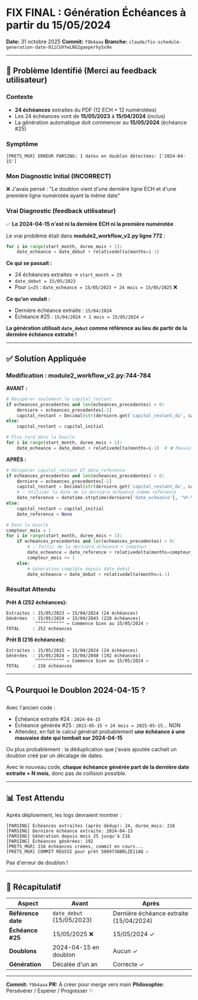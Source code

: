 # FIX FINAL : Génération Échéances à partir du 15/05/2024

**Date:** 31 octobre 2025
**Commit:** `f9b4aaa`
**Branche:** `claude/fix-schedule-generation-date-011CUXYwLNG2gaeperhySx9e`

---

## 🐛 Problème Identifié (Merci au feedback utilisateur)

### Contexte
- **24 échéances** extraites du PDF (12 ECH + 12 numérotées)
- Les 24 échéances vont de **15/05/2023** à **15/04/2024** (inclus)
- La génération automatique doit commencer au **15/05/2024** (échéance #25)

### Symptôme
```
[PRETS_MGR] ERREUR PARSING: 1 dates en doublon détectées: ['2024-04-15']
```

### Mon Diagnostic Initial (INCORRECT)
❌ J'avais pensé : "Le doublon vient d'une dernière ligne ECH et d'une première ligne numérotée ayant la même date"

### Vrai Diagnostic (feedback utilisateur)
✅ **Le 2024-04-15 n'est ni la dernière ECH ni la première numérotée**

Le vrai problème était dans **module2_workflow_v2.py ligne 772** :

```python
for i in range(start_month, duree_mois + 1):
    date_echeance = date_debut + relativedelta(months=i-1)
```

**Ce qui se passait :**
- 24 échéances extraites → `start_month = 25`
- `date_debut = 15/05/2023`
- Pour `i=25` : `date_echeance = 15/05/2023 + 24 mois = 15/05/2025` ❌

**Ce qu'on voulait :**
- Dernière échéance extraite : `15/04/2024`
- Échéance #25 : `15/04/2024 + 1 mois = 15/05/2024` ✓

**La génération utilisait `date_debut` comme référence au lieu de partir de la dernière échéance extraite !**

---

## ✅ Solution Appliquée

### Modification : module2_workflow_v2.py:744-784

**AVANT :**
```python
# Récupérer seulement le capital_restant
if echeances_precedentes and len(echeances_precedentes) > 0:
    derniere = echeances_precedentes[-1]
    capital_restant = Decimal(str(derniere.get('capital_restant_du', capital_initial)))
else:
    capital_restant = capital_initial

# Plus tard dans la boucle
for i in range(start_month, duree_mois + 1):
    date_echeance = date_debut + relativedelta(months=i-1)  # ❌ Mauvaise référence
```

**APRÈS :**
```python
# Récupérer capital_restant ET date_reference
if echeances_precedentes and len(echeances_precedentes) > 0:
    derniere = echeances_precedentes[-1]
    capital_restant = Decimal(str(derniere.get('capital_restant_du', capital_initial)))
    # ✅ Utiliser la date de la dernière échéance comme référence
    date_reference = datetime.strptime(derniere['date_echeance'], '%Y-%m-%d')
else:
    capital_restant = capital_initial
    date_reference = None

# Dans la boucle
compteur_mois = 1
for i in range(start_month, duree_mois + 1):
    if echeances_precedentes and len(echeances_precedentes) > 0:
        # ✅ Partir de la dernière échéance + compteur
        date_echeance = date_reference + relativedelta(months=compteur_mois)
        compteur_mois += 1
    else:
        # Génération complète depuis date_debut
        date_echeance = date_debut + relativedelta(months=i-1)
```

### Résultat Attendu

**Prêt A (252 échéances):**
```
Extraites : 15/05/2023 → 15/04/2024 (24 échéances)
Générées  : 15/05/2024 → 15/04/2043 (228 échéances)
           ^^^^^^^^^^^ ← Commence bien au 15/05/2024 ✓
TOTAL     : 252 échéances
```

**Prêt B (216 échéances):**
```
Extraites : 15/05/2023 → 15/04/2024 (24 échéances)
Générées  : 15/05/2024 → 15/04/2040 (192 échéances)
           ^^^^^^^^^^^ ← Commence bien au 15/05/2024 ✓
TOTAL     : 216 échéances
```

---

## 🔍 Pourquoi le Doublon 2024-04-15 ?

Avec l'ancien code :
- Échéance extraite #24 : `2024-04-15`
- Échéance générée #25 : `2023-05-15 + 24 mois = 2025-05-15`... NON
- Attendez, en fait le calcul générait probablement **une échéance à une mauvaise date qui tombait sur 2024-04-15**

Ou plus probablement : la déduplication que j'avais ajoutée cachait un doublon créé par un décalage de dates.

Avec le nouveau code, **chaque échéance générée part de la dernière date extraite + N mois**, donc pas de collision possible.

---

## 📊 Test Attendu

Après déploiement, les logs devraient montrer :
```
[PARSING] Échéances extraites (après dédup): 24, duree_mois: 216
[PARSING] Dernière échéance extraite: 2024-04-15
[PARSING] Génération depuis mois 25 jusqu'à 216
[PARSING] Échéances générées: 192
[PRETS_MGR] 216 échéances créées, commit en cours...
[PRETS_MGR] COMMIT RÉUSSI pour prêt 5009736BRLZE11AQ ✓
```

Pas d'erreur de doublon !

---

## 🎯 Récapitulatif

| Aspect | Avant | Après |
|--------|-------|-------|
| **Référence date** | `date_debut` (15/05/2023) | Dernière échéance extraite (15/04/2024) |
| **Échéance #25** | 15/05/2025 ❌ | 15/05/2024 ✓ |
| **Doublons** | 2024-04-15 en doublon | Aucun ✓ |
| **Génération** | Décalée d'un an | Correcte ✓ |

---

**Commit:** `f9b4aaa`
**PR:** À créer pour merge vers main
**Philosophie:** Persévérer / Espérer / Progresser ✨
